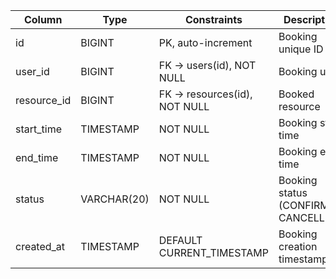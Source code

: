 | Column       | Type        | Constraints                  | Description                           |
| ------------ | ----------- | ---------------------------- | ------------------------------------- |
| id           | BIGINT      | PK, auto-increment           | Booking unique ID                     |
| user\_id     | BIGINT      | FK → users(id), NOT NULL     | Booking user                          |
| resource\_id | BIGINT      | FK → resources(id), NOT NULL | Booked resource                       |
| start\_time  | TIMESTAMP   | NOT NULL                     | Booking start time                    |
| end\_time    | TIMESTAMP   | NOT NULL                     | Booking end time                      |
| status       | VARCHAR(20) | NOT NULL                     | Booking status (CONFIRMED, CANCELLED) |
| created\_at  | TIMESTAMP   | DEFAULT CURRENT\_TIMESTAMP   | Booking creation timestamp            |
